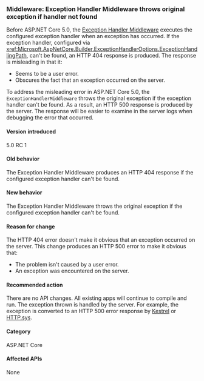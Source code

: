 ### Middleware: Exception Handler Middleware throws original exception if handler not found

Before ASP.NET Core 5.0, the [Exception Handler Middleware](xref:Microsoft.AspNetCore.Builder.ExceptionHandlerExtensions.UseExceptionHandler) executes the configured exception handler when an exception has occurred. If the exception handler, configured via <xref:Microsoft.AspNetCore.Builder.ExceptionHandlerOptions.ExceptionHandlingPath>, can't be found, an HTTP 404 response is produced. The response is misleading in that it:

* Seems to be a user error.
* Obscures the fact that an exception occurred on the server.

To address the misleading error in ASP.NET Core 5.0, the `ExceptionHandlerMiddleware` throws the original exception if the exception handler can't be found. As a result, an HTTP 500 response is produced by the server. The response will be easier to examine in the server logs when debugging the error that occurred.

#### Version introduced

5.0 RC 1

#### Old behavior

The Exception Handler Middleware produces an HTTP 404 response if the configured exception handler can't be found.

#### New behavior

The Exception Handler Middleware throws the original exception if the configured exception handler can't be found.

#### Reason for change

The HTTP 404 error doesn't make it obvious that an exception occurred on the server. This change produces an HTTP 500 error to make it obvious that:

* The problem isn't caused by a user error.
* An exception was encountered on the server.

#### Recommended action

There are no API changes. All existing apps will continue to compile and run. The exception thrown is handled by the server. For example, the exception is converted to an HTTP 500 error response by [Kestrel](/aspnet/core/fundamentals/servers/kestrel) or [HTTP.sys](/aspnet/core/fundamentals/servers/httpsys).

#### Category

ASP.NET Core

#### Affected APIs

None

<!--

#### Affected APIs

Not detectable via API analysis

-->
